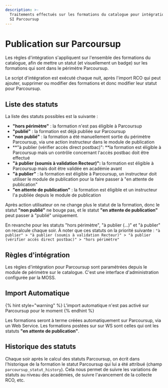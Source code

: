 ```yaml
---
description: >-
  Traitements effectués sur les formations du catalogue pour intégration dans le
  SI Parcoursup
---
```


# Publication sur Parcoursup

Les règles d'intégration s'appliquent sur l'ensemble des formations du catalogue, afin de mettre un statut (et visuellement un badge) sur les formations qui sont dans le périmètre Parcoursup.

Le script d'intégration est exécuté chaque nuit, après l'import RCO qui peut ajouter, supprimer ou modifier des formations et donc modifier leur statut pour Parcoursup.

## Liste des statuts

La liste des statuts possibles est la suivante :

* **"hors périmètre"** : la formation n'est pas éligible à Parcoursup
* **"publié"** : la formation est déjà publiée sur Parcoursup
* **"non publié"** : la formation a été manuellement sortie du périmètre Parcoursup, via une action instructeur dans le module de publication
* **"à publier (vérifier accès direct postbac)": **la formation est éligible à Parcoursup mais un contrôle concernant l'accès postbac doit être effectué
* **"à publier (soumis à validation Recteur)":** la formation est éligible à Parcoursup mais doit être validée en académie avant
* **"à publier"** : la formation est éligible à Parcoursup, un instructeur doit utiliser le module de publication pour la faire passer à "en attente de publication"
* **"en attente de publication"** : la formation est éligible et un instructeur l'a publiée depuis le module de publication

Après action utilisateur on ne change plus le statut de la formation, donc le statut **"non publié"** ne bouge pas, et le statut **"en attente de publication"** peut passer à "publié" uniquement.

En revanche pour les statuts "hors périmètre", "à publier (...)" et "à publier" on recalcule chaque soir. À noter que ces statuts on la priorité suivante : `"à publier" > "à publier (soumis à validation Recteur)" > "à publier (vérifier accès direct postbac)" > "hors périmètre"`

## Règles d'intégration

Les règles d'intégration pour Parcoursup sont paramétrées depuis le module de périmètre sur le catalogue. C'est une interface d'administration configurée par la MOSS.

## Import Automatique

{% hint style="warning" %}
L'import automatique n'est pas activé sur Parcoursup pour le moment
{% endhint %}

Les formations seront à terme créées automatiquement sur Parcoursup, via un Web Service. Les formations postées sur sur WS sont celles qui ont les statuts **"en attente de publication"**.

## Historique des statuts

Chaque soir après le calcul des statuts Parcoursup, on écrit dans l'historique de la formation le statut Parcoursup qui lui a été attribué (champ `parcoursup_statut_history`). Cela nous permet de suivre les variations de statuts au niveau des académies, de suivre l'avancement de la collecte RCO, etc.
